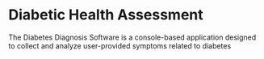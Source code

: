# Diabetic Health Assessment
 The Diabetes Diagnosis Software is a console-based application designed to collect and analyze user-provided symptoms related to diabetes
